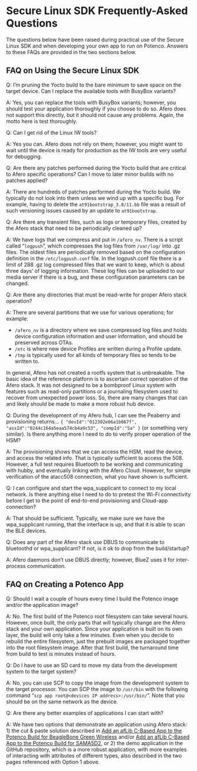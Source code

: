 # Secure Linux SDK Frequently-Asked Questions

The questions below have been raised during practical use of the Secure Linux SDK and when developing your own app to run on Potenco. Answers to these FAQs are provided in the two sections below.

## FAQ on Using the Secure Linux SDK

Q: I’m pruning the Yocto build to the bare minimum to save space on the target device. Can I replace the available tools with BusyBox variants?

A: Yes, you can replace the tools with BusyBox variants; however, you should test your application thoroughly if you choose to do so. Afero does not support this directly, but it should not cause any problems. Again, the motto here is test thoroughly.

 

Q: Can I get rid of the Linux IW tools?

A: Yes you can. Afero does not rely on them; however, you might want to wait until the device is ready for production as the IW tools are very useful for debugging.

 

Q: Are there any patches performed during the Yocto build that are critical to Afero specific operations? Can I move to later minor builds with no patches applied?

A: There are hundreds of patches performed during the Yocto build. We typically do not look into them unless we wind up with a specific bug. For example, having to delete the `at91bootstrap_3.8/11.bb` file was a result of such versioning issues caused by an update to `at91bootstrap`.

 

Q: Are there any transient files, such as logs or temporary files, created by the Afero stack that need to be periodically cleaned up?

A: We have logs that we compress and put in `/afero_nv`. There is a script called “`logpush`”, which compresses the log files from `/var/log/` into .gz files. The oldest files are periodically removed based on the configuration definition in the `/etc/logpush.conf` file. In the logpush.conf file there is a limit of 288 .gz log compressed files that we want to keep, which is about three days’ of logging information. These log files can be uploaded to our media server if there is a bug, and these configuration parameters can be changed.

 

Q: Are there any directories that must be read-write for proper Afero stack operation?

A: There are several partitions that we use for various operations; for example:

- `/afero_nv` is a directory where we save compressed log files and holds device configuration information and user information, and should be preserved across OTAs.
- `/etc` is where new device Profiles are written during a Profile update.
- `/tmp` is typically used for all kinds of temporary files so tends to be written to.

In general, Afero has not created a rootfs system that is unbreakable. The basic idea of the reference platform is to ascertain correct operation of the Afero stack. It was not designed to be a bombproof Linux system with features such as read-only partitions or a journaling filesystem used to recover from unexpected power loss. So, there are many changes that can and likely should be made to make a more robust hub device.

 

Q: During the development of my Afero hub, I can see the Peaberry and provisioning returns…
`{ "devId":"012302e06a1b067f", "assId":"0244c164a5eaa574cb4a9c53", "compId":"5a" }`
(or something very similar). Is there anything more I need to do to verify proper operation of the HSM?

A: The provisioning shows that we can access the HSM, read the device, and access the related info. That is typically sufficient to access the 508. However, a full test requires Bluetooth to be working and communicating with hubby, and eventually linking with the Afero Cloud. However, for simple verification of the atacc508 connection, what you have shown is sufficient.

 

Q: I can configure and start the wpa_supplicant to connect to my local network. Is there anything else I need to do to pretest the Wi-Fi connectivity before I get to the point of end-to-end provisioning and Cloud-app connection?

A: That should be sufficient. Typically, we make sure we have the wpa_supplicant running, that the interface is up, and that it is able to scan the BLE devices.

 

Q: Does any part of the Afero stack use DBUS to communicate to bluetoothd or wpa_supplicant? If not, is it ok to drop from the build/startup?

A: Afero daemons don’t use DBUS directly; however, BlueZ uses it for inter-process communication.

## FAQ on Creating a Potenco App

Q: Should I wait a couple of hours every time I build the Potenco image and/or the application image?

A: No. The first build of the Potenco root filesystem can take several hours. However, once built, the only parts that will typically change are the Afero stack and your own application. Since your application is built on its own layer, the build will only take a few minutes. Even when you decide to rebuild the entire filesystem, just the prebuilt images are packaged together into the root filesystem image. After that first build, the turnaround time from build to test is minutes instead of hours.

 

Q: Do I have to use an SD card to move my data from the development system to the target system?

A: No, you can use SCP to copy the image from the development system to the target processor. You can SCP the image to `/usr/bin` with the following command “`scp app root@<devices IP address>:/usr/bin/`”. Note that you should be on the same network as the device.

 

Q: Are there any better examples of applications I can start with?

A: We have two options that demonstrate an application using Afero stack: 1) the cut & paste solution described in [Add an afLib C-Based App to the Potenco Build for BeagleBone Green Wireless](/LinuxSDK-PotencoBBGWApp) and/or [Add an afLib C-Based App to the Potenco Build for SAMA5D2](/LinuxSDK-PotencoSAMA5D2App), or 2) the demo application in the GitHub repository, which is a more robust application, with more examples of interacting with attributes of different types, also described in the two pages referenced with Option 1 above.